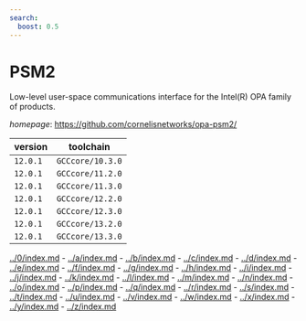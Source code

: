 ```yaml
---
search:
  boost: 0.5
---
```

# PSM2

Low-level user-space communications interface for the Intel(R) OPA family of products.

*homepage*: <https://github.com/cornelisnetworks/opa-psm2/>

version | toolchain
--------|----------
``12.0.1`` | ``GCCcore/10.3.0``
``12.0.1`` | ``GCCcore/11.2.0``
``12.0.1`` | ``GCCcore/11.3.0``
``12.0.1`` | ``GCCcore/12.2.0``
``12.0.1`` | ``GCCcore/12.3.0``
``12.0.1`` | ``GCCcore/13.2.0``
``12.0.1`` | ``GCCcore/13.3.0``

[../0/index.md](0) - [../a/index.md](a) - [../b/index.md](b) - [../c/index.md](c) - [../d/index.md](d) - [../e/index.md](e) - [../f/index.md](f) - [../g/index.md](g) - [../h/index.md](h) - [../i/index.md](i) - [../j/index.md](j) - [../k/index.md](k) - [../l/index.md](l) - [../m/index.md](m) - [../n/index.md](n) - [../o/index.md](o) - [../p/index.md](p) - [../q/index.md](q) - [../r/index.md](r) - [../s/index.md](s) - [../t/index.md](t) - [../u/index.md](u) - [../v/index.md](v) - [../w/index.md](w) - [../x/index.md](x) - [../y/index.md](y) - [../z/index.md](z)

